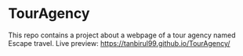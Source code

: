 # TourAgency
This repo contains a project about a webpage of a tour agency named Escape travel.
Live preview:
https://tanbirul99.github.io/TourAgency/
